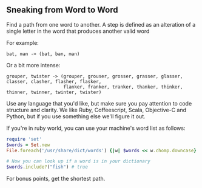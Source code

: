 ## Sneaking from Word to Word

Find a path from one word to another. A step is defined as an alteration of a single letter in the word that produces another valid word

For example:

    bat, man -> (bat, ban, man)

Or a bit more intense:

    grouper, twister -> (grouper, grouser, grosser, grasser, glasser, classer, clasher, flasher, flasker,
                         flanker, franker, tranker, thanker, thinker, thinner, twinner, twinter, twister)

Use any language that you'd like, but make sure you pay attention to code structure and clarity. We like Ruby, Coffeescript, Scala, Objective-C and Python, but if you use something else we'll figure it out.

If you're in ruby world, you can use your machine's word list as follows:

```ruby
require 'set'
$words = Set.new
File.foreach('/usr/share/dict/words') {|w| $words << w.chomp.downcase}

# Now you can look up if a word is in your dictionary
$words.include?("fish") # true
```

For bonus points, get the shortest path.
